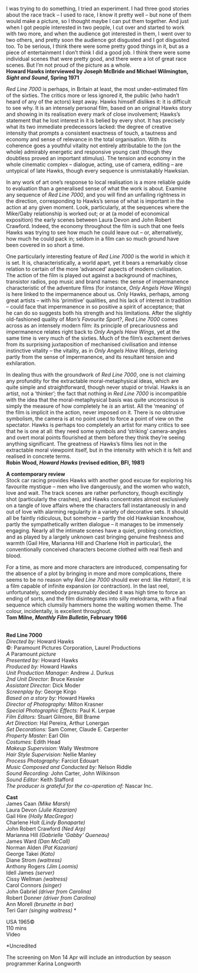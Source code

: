 
I was trying to do something, I tried an experiment. I had three good stories about the race track – I used to race, I know it pretty well – but none of them would make a picture, so I thought maybe I can put them together. And just when I got people interested in two people, I cut over and started to work with two more, and when the audience got interested in them, I went over to two others, and pretty soon the audience got disgusted and I got disgusted too. To be serious, I think there were some pretty good things in it, but as a piece of entertainment I don’t think I did a good job. I think there were some individual scenes that were pretty good, and there were a lot of great race scenes. But I’m not proud of the picture as a whole.  
**Howard Hawks interviewed by Joseph McBride and Michael Wilmington, _Sight and Sound_,  Spring 1971**

_Red Line 7000_ is perhaps, in Britain at least, the most under-estimated film of the sixties. The critics more or less ignored it, the public (who hadn’t heard of any of the actors) kept away. Hawks himself dislikes it: it is difficult to see why. It is an intensely personal film, based on an original Hawks story and showing in its realisation every mark of close involvement; Hawks’s statement that he lost interest in it is belied by every shot. It has precisely what its two immediate predecessors lacked: the degree of creative intensity that prompts a consistent exactness of touch, a tautness and economy and sense of relevance in the total organisation. With its coherence goes a youthful vitality not entirely attributable to the (on the whole) admirably energetic and responsive young cast (though they doubtless proved an important stimulus). The tension and economy in the whole cinematic complex – dialogue, acting, use of camera, editing – are untypical of late Hawks, though every sequence is unmistakably Hawksian.

In any work of art one’s response to local realisation is a more reliable guide to evaluation than a generalised sense of what the work is about. Examine any sequence of _Red Line 7000_, and you will find an unfailing rightness in the direction, corresponding to Hawks’s sense of what is important in the action at any given moment. Look, particularly, at the sequences where the Mike/Gaby relationship is worked out; or at (a model of economical exposition) the early scenes between Laura Devon and John Robert Crawford. Indeed, the economy throughout the film is such that one feels Hawks was trying to see how much he could leave out – or, alternatively, how much he could pack in; seldom in a film can so much ground have been covered in so short a time.

One particularly interesting feature of _Red Line 7000_ is the world in which it is set. It is, characteristically, a world apart, yet it bears a remarkably close relation to certain of the more ‘advanced’ aspects of modern civilisation. The action of the film is played out against a background of machines, transistor radios, pop music and brand names: the sense of impermanence characteristic of the adventure films (for instance, _Only Angels Have Wings_) is here linked to the impermanence about us. Only Hawks, perhaps, among great artists – with his ‘primitive’ qualities, and his lack of interest in tradition – could face that impermanence in so positive a spirit of acceptance; that he can do so suggests both his strength and his limitations. After the slightly old-fashioned quality of _Man’s Favourite Sport?_, _Red Line 7000_ comes across as an intensely modern film: its principle of precariousness and impermanence relates right back to _Only Angels Have Wings_, yet at the same time is very much of the sixties. Much of the film’s excitement derives from its surprising juxtaposition of mechanised civilisation and intense instinctive vitality – the vitality, as in _Only Angels Have Wings_, deriving partly from the sense of impermanence, and its resultant tension and exhilaration.

In dealing thus with the groundwork of _Red Line 7000_, one is not claiming any profundity for the extractable moral-metaphysical ideas, which are quite simple and straightforward, though never stupid or trivial. Hawks is an artist, not a ‘thinker’; the fact that nothing in _Red Line 7000_ is incompatible with the idea that the moral-metaphysical basis was quite unconscious is simply the measure of how completely he _is_ an artist. All the ‘meaning’ of the film is implicit in the action, never imposed on it. There is no obtrusive symbolism, the camera is at no point used to force a point of view on the spectator. Hawks is perhaps too completely an artist for many critics to see that he is one at all: they need some symbols and ‘striking’ camera-angles and overt moral points flourished at them before they think they’re seeing anything significant. The greatness of Hawks’s films lies not in the extractable moral viewpoint itself, but in the intensity with which it is felt and realised in concrete terms.  
**Robin Wood, _Howard Hawks_ (revised edition, BFI, 1981)**

**A contemporary review**  
Stock car racing provides Hawks with another good excuse for exploring his favourite mystique – men who live dangerously, and the women who watch, love and wait. The track scenes are rather perfunctory, though excitingly shot (particularly the crashes), and Hawks concentrates almost exclusively on a tangle of love affairs where the characters fall instantaneously in and out of love with alarming regularity in a variety of decorative sets. It should all be faintly ridiculous, but somehow – partly the old Hawksian knowhow, partly the sympathetically written dialogue – it manages to be immensely engaging. Nearly all the intimate scenes have a quiet, probing conviction, and as played by a largely unknown cast bringing genuine freshness and warmth (Gail Hire, Marianna Hill and Charlene Holt in particular), the conventionally conceived characters become clothed with real flesh and blood.

For a time, as more and more characters are introduced, compensating for the absence of a plot by bringing in more and more complications, there seems to be no reason why _Red Line 7000_ should ever end: like _Hatari!_, it is a film capable of infinite expansion (or contraction). In the last reel, unfortunately, somebody presumably decided it was high time to force an ending of sorts, and the film disintegrates into silly melodrama, with a final sequence which clumsily hammers home the waiting women theme. The colour, incidentally, is excellent throughout.  
**Tom Milne, _Monthly Film Bulletin_, February 1966**
<br><br>

**Red Line 7000**<br>
_Directed by:_ Howard Hawks<br>
©: Paramount Pictures Corporation,  Laurel Productions<br>
_A_ Paramount _picture_<br>
_Presented by:_ Howard Hawks<br>
_Produced by:_ Howard Hawks<br>
_Unit Production Manager:_ Andrew J. Durkus<br>
_2nd Unit Director:_ Bruce Kessler<br>
_Assistant Director:_ Dick Moder<br>
_Screenplay by:_ George Kirgo<br>
_Based on a story by:_ Howard Hawks<br>
_Director of Photography:_ Milton Krasner<br>
_Special Photographic Effects:_ Paul K. Lerpae<br>
_Film Editors:_ Stuart Gilmore, Bill Brame<br>
_Art Direction:_ Hal Pereira, Arthur Lonergan<br>
_Set Decorations:_ Sam Comer, Claude E. Carpenter<br>
_Property Master:_ Earl Olin<br>
_Costumes:_ Edith Head<br>
_Makeup Supervision:_ Wally Westmore<br>
_Hair Style Supervision:_ Nellie Manley<br>
_Process Photography:_ Farciot Edouart<br>
_Music Composed and Conducted by:_  Nelson Riddle<br>
_Sound Recording:_ John Carter, John Wilkinson<br>
_Sound Editor:_ Keith Stafford<br>
_The producer is grateful for the co-operation of:_ Nascar Inc.

**Cast**<br>
James Caan _(Mike Marsh)_<br>
Laura Devon _(Julie Kazarian)_<br>
Gail Hire _(Holly MacGregor)_<br>
Charlene Holt _(Lindy Bonaparte)_<br>
John Robert Crawford _(Ned Arp)_<br>
Marianna Hill _(Gabrielle ‘Gabby’ Queneau)_<br>
James Ward _(Dan McCall)_<br>
Norman Alden _(Pat Kazarian)_<br>
George Takei _(Kato)_<br>
Diane Strom _(waitress)_<br>
Anthony Rogers _(Jim Loomis)_<br>
Idell James _(server)_<br>
Cissy Wellman _(waitress)_<br>
Carol Connors _(singer)_<br>
John Gabriel _(driver from Carolina)_<br>
Robert Donner _(driver from Carolina)_<br>
Ann Morell _(brunette in bar)_<br>
Teri Garr _(singing waitress)_ *<br>

USA 1965©<br>
110 mins<br>
Video

*Uncredited

The screening on Mon 14 Apr will include an introduction by season programmer  Karina Longworth<br>
<br><br>
<!--stackedit_data:
eyJoaXN0b3J5IjpbNDYwNjEzMjk3XX0=
-->